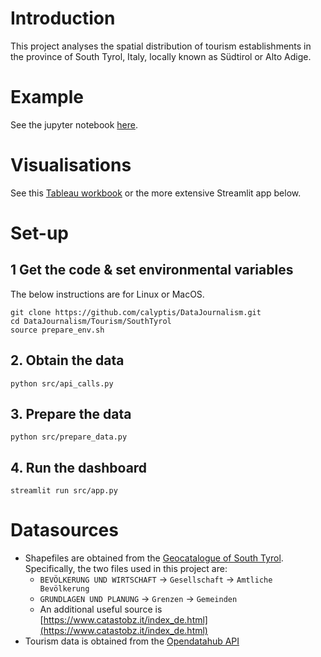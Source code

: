 # Introduction

This project analyses the spatial distribution of tourism establishments in the province of South Tyrol, Italy, locally
known as Südtirol or Alto Adige.

# Example
See the jupyter notebook [here](notebooks/Tourism%20in%20South%20Tyrol.ipynb).

# Visualisations

See this [Tableau workbook](https://public.tableau.com/app/profile/lucas.chizzali/viz/TourisminSouthTyrol/Heatmap?publish=yes)
or the more extensive Streamlit app below.

# Set-up

## 1 Get the code & set environmental variables

The below instructions are for Linux or MacOS.

```commandline
git clone https://github.com/calyptis/DataJournalism.git
cd DataJournalism/Tourism/SouthTyrol
source prepare_env.sh
```

## 2. Obtain the data

```commandline
python src/api_calls.py
```

## 3. Prepare the data

```commandline
python src/prepare_data.py
```

## 4. Run the dashboard

```commandline
streamlit run src/app.py
```

# Datasources
- Shapefiles are obtained from the [Geocatalogue of South Tyrol](http://geokatalog.buergernetz.bz.it/geokatalog/#!). 
  Specifically, the two files used in this project are:
    - `BEVÖLKERUNG UND WIRTSCHAFT` -> `Gesellschaft` -> `Amtliche Bevölkerung`
    - `GRUNDLAGEN UND PLANUNG` -> `Grenzen` -> `Gemeinden`
    - An additional useful source is [https://www.catastobz.it/index_de.html](https://www.catastobz.it/index_de.html)
- Tourism data is obtained from the [Opendatahub API](https://tourism.opendatahub.bz.it/swagger/index.html#/Accommodation/SingleAccommodationRoom)
